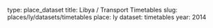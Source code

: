 type: place_dataset
title: Libya / Transport Timetables
slug: places/ly/datasets/timetables
place: ly
dataset: timetables
year: 2014
